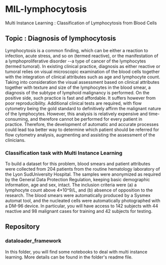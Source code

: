 # MIL-lymphocytosis
Multi Instance Learning : Classification of Lymphocytosis from Blood Cells

## Topic : Diagnosis of lymphocytosis 
Lymphocytosis is a common finding, which can be either a reaction to infection, acute stress, and so on (termed reactive),
or the manifestation of a lymphoproliferative disorder --a type of cancer of the lymphocytes (termed tumoral).
In existing clinical practice, diagnosis as either reactive or tumoral relies on visual microscopic
examination of the blood cells together with the integration of clinical attributes such as age and 
lymphocyte count. Taking into consideration the visual assessment based on clinical attributes together
with texture and size of the lymphocytes in the blood smear, a diagnosis of the subtype of lymphoid 
malignancy is performed. On the positive side, such practice is fast and affordable. It suffers however
from poor reproducibility. Additional clinical tests are required, with flow cytometry being the gold
standard to definitively affirm the malignant nature of the lymphocytes. However, this analysis is 
relatively expensive and time-consuming, and therefore cannot be performed for every patient in 
practice. Therefore, the development of automatic and accurate processes could lead toa better way 
to determine which patient should be referred for flow cytometry analysis, augmenting and assisting 
the assessment of the clinicians.
### Classification task with Multi Instance Learning
To build a dataset for this problem, blood smears and patient attributes were collected from 204 patients
from the routine hematology laboratory of the Lyon SudUniversity Hospital. The samples were anonymized 
as required by the General Data Protection Regulation, keeping basic demographic information, age and sex, 
intact. The inclusion criteria were (a) a lymphocyte count above 4×10^9/L, and (b) absence of opposition 
to the research. The blood smears were automatically produced by a Sysmex automat tool, and the nucleated 
cells were automatically photographed with a DM-96 device. In particular, you will have access to 142 
subjects with 44 reactive and 98 malignant cases for training and 42 subjects for testing.

## Repository 
### dataloader_framework
In this folder, you will find some notebooks to deal with multi instance learning. More details can be found
in the folder's readme file.